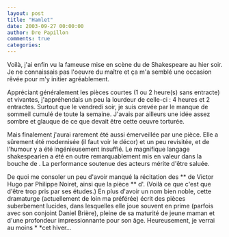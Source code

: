 ```yaml
---
layout: post
title: "Hamlet"
date: 2003-09-27 00:00:00
author: Dre Papillon
comments: true
categories: 
---
```



Voilà, j'ai enfin vu la fameuse mise en scène du  de Shakespeare au  hier soir.  Je ne connaissais pas l'oeuvre du maître et ça m'a semblé une occasion rêvée pour m'y initier agréablement.

Appréciant généralement les pièces courtes (1 ou 2 heure(s) sans entracte) et vivantes, j'appréhendais un peu la lourdeur de celle-ci : 4 heures et 2 entractes.  Surtout que le vendredi soir, je suis crevée par le manque de sommeil cumulé de toute la semaine.  J'avais par ailleurs une idée assez sombre et glauque de ce que devait être cette oeuvre torturée.

Mais finalement j'aurai rarement été aussi émerveillée par une pièce.  Elle a sûrement été modernisée (il faut voir le décor) et un peu revisitée, et de l'humour y a été ingénieusement insufflé.  Le magnifique langage shakespearien a été en outre remarquablement mis en valeur dans la bouche de .  La performance soutenue des acteurs mérite d'être saluée.

De quoi me consoler un peu d'avoir manqué la récitation des ** de Victor Hugo par Philippe Noiret, ainsi que la pièce ** d'.  (Voilà ce que c'est que d'être trop pris par ses études.)  En plus d'avoir un nom bien noble, cette dramaturge (actuellement de loin ma préférée) écrit des pièces suberbement lucides, dans lesquelles elle joue souvent en prime (parfois avec son conjoint Daniel Brière), pleine de sa maturité de jeune maman et d'une profondeur impressionnante pour son âge.  Heureusement, je verrai au moins * *cet hiver...
